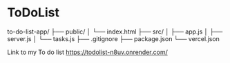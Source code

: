 # ToDoList
to-do-list-app/
├── public/
│   └── index.html
├── src/
│   ├── app.js
│   ├── server.js
│   └── tasks.js
├── .gitignore
├── package.json
└── vercel.json

Link to my To do list
https://todolist-n8uv.onrender.com/
